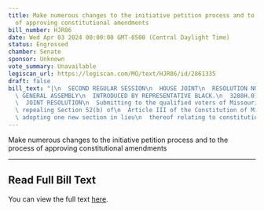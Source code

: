 ```yaml
---
title: Make numerous changes to the initiative petition process and to the process
  of approving constitutional amendments
bill_number: HJR86
date: Wed Apr 03 2024 00:00:00 GMT-0500 (Central Daylight Time)
status: Engrossed
chamber: Senate
sponsor: Unknown
vote_summary: Unavailable
legiscan_url: https://legiscan.com/MO/text/HJR86/id/2861335
draft: false
bill_text: "|\n  SECOND REGULAR SESSION\n  HOUSE JOINT\n  RESOLUTION NO. 86\n  102ND\
  \ GENERAL ASSEMBLY\n  INTRODUCED BY REPRESENTATIVE BLACK.\n  3288H.01I DANARADEMANMILLER,ChiefClerk\n\
  \  JOINT RESOLUTION\n  Submitting to the qualified voters of Missouri an amendment\
  \ repealing Section 52(b) of\n  Article III of the Constitution of Missouri, and\
  \ adopting one new section in lieu\n  thereof relating to constitutional amendments."
---
```

Make numerous changes to the initiative petition process and to the process of approving constitutional amendments

---

## Read Full Bill Text

You can view the full text [here](https://legiscan.com/MO/text/HJR86/id/2861335).
